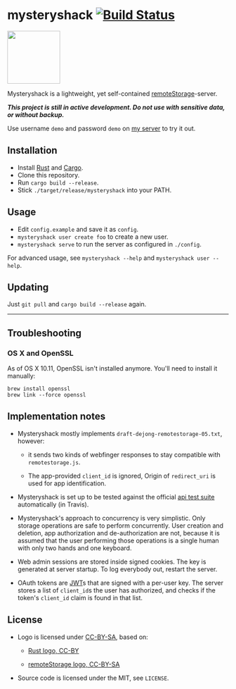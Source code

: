 # mysteryshack [![Build Status](https://travis-ci.org/untitaker/mysteryshack.svg?branch=master)](https://travis-ci.org/untitaker/mysteryshack)

<img src="https://shack.unterwaditzer.net/static/logo.svg" width=120 height=120 />

Mysteryshack is a lightweight, yet self-contained
[remoteStorage](http://remotestorage.io/)-server.

***This project is still in active development. Do not use with sensitive data, or without backup.***

Use username `demo` and password `demo` on [my
server](https://shack.unterwaditzer.net) to try it out.

## Installation

* Install [Rust](https://www.rust-lang.org/) and [Cargo](https://crates.io/install).
* Clone this repository.
* Run `cargo build --release`.
* Stick `./target/release/mysteryshack` into your PATH.

## Usage

* Edit `config.example` and save it as `config`.
* `mysteryshack user create foo` to create a new user. 
* `mysteryshack serve` to run the server as configured in `./config`.

For advanced usage, see `mysteryshack --help` and `mysteryshack user --help`.

## Updating

Just `git pull` and `cargo build --release` again.

----

## Troubleshooting

### OS X and OpenSSL

As of OS X 10.11, OpenSSL isn't installed anymore. You'll need to install it manually:

    brew install openssl
    brew link --force openssl

## Implementation notes

* Mysteryshack mostly implements `draft-dejong-remotestorage-05.txt`, however:

  - it sends two kinds of webfinger responses to stay compatible with
    `remotestorage.js`.

  - The app-provided `client_id` is ignored, Origin of `redirect_uri` is used
    for app identification.

* Mysteryshack is set up to be tested against the official [api test
  suite](https://github.com/remotestorage/api-test-suite/) automatically (in
  Travis).

* Mysteryshack's approach to concurrency is very simplistic. Only storage
  operations are safe to perform concurrently. User creation and deletion, app
  authorization and de-authorization are not, because it is assumed that the
  user performing those operations is a single human with only two hands and
  one keyboard.

* Web admin sessions are stored inside signed cookies. The key is generated at
  server startup. To log everybody out, restart the server.

* OAuth tokens are [JWT](https://jwt.io/)s that are signed with a per-user key.
  The server stores a list of `client_id`s the user has authorized, and checks
  if the token's `client_id` claim is found in that list.


## License

* Logo is licensed under
  [CC-BY-SA](https://creativecommons.org/licenses/by-sa/3.0/), based on:

  * [Rust logo, CC-BY](https://www.rust-lang.org/legal.html)

  * [remoteStorage logo, CC-BY-SA](https://github.com/remotestorage/design)

* Source code is licensed under the MIT, see `LICENSE`.
